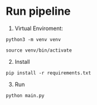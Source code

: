 # Run pipeline 
1. Virtual Enviroment: 

```
python3 -m venv venv 
```

```
source venv/bin/activate
```

2. Install 

```
pip install -r requirements.txt
```

3. Run
```
python main.py
```
